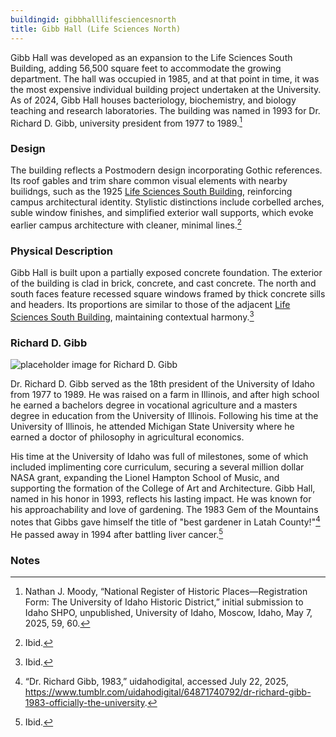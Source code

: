 ```yaml
---
buildingid: gibbhalllifesciencesnorth
title: Gibb Hall (Life Sciences North)
---
```


Gibb Hall was developed as an expansion to the Life Sciences South Building, adding 56,500 square feet to accommodate the growing department. The hall was occupied in 1985, and at that point in time, it was the most expensive individual building project undertaken at the University. As of 2024, Gibb Hall houses bacteriology, biochemistry, and biology teaching and research laboratories. The building was named in 1993 for Dr. Richard D. Gibb, university president from 1977 to 1989.[^1]

### Design
The building reflects a Postmodern design incorporating Gothic references. Its roof gables and trim share common visual elements with nearby builidngs, such as the 1925 [Life Sciences South Building](/digital/campus/buildings/lifesciencessouth), reinforcing campus architectural identity. Stylistic distinctions include corbelled arches, suble window finishes, and simplified exterior wall supports, which evoke earlier campus architecture with cleaner, minimal lines.[^2]

### Physical Description
Gibb Hall is built upon a partially exposed concrete foundation. The exterior of the building is clad in brick, concrete, and cast concrete. The north and south faces feature recessed square windows framed by thick concrete sills and headers. Its proportions are similar to those of the adjacent [Life Sciences South Building](/digital/campus/buildings/lifesciencessouth), maintaining contextual harmony.[^3] 

### Richard D. Gibb

![placeholder image for Richard D. Gibb](https://objects.lib.uidaho.edu/campus/richard_gibb.jpg)

Dr. Richard D. Gibb served as the 18th president of the University of Idaho from 1977 to 1989. He was raised on a farm in Illinois, and after high school he earned a bachelors degree in vocational agriculture and a masters degree in education from the University of Illinois. Following his time at the University of Illinois, he attended Michigan State University where he earned a doctor of philosophy in agricultural economics. 

His time at the University of Idaho was full of milestones, some of which included implimenting core curriculum, securing a several million dollar NASA grant, expanding the Lionel Hampton School of Music, and supporting the formation of the College of Art and Architecture. Gibb Hall, named in his honor in 1993, reflects his lasting impact. He was known for his approachability and love of gardening. The 1983 Gem of the Mountains notes that Gibbs gave himself the title of "best gardener in Latah County!"[^4] He passed away in 1994 after battling liver cancer.[^5] 

### Notes 

[^1]: Nathan J. Moody, “National Register of Historic Places—Registration Form: The University of Idaho Historic District,” initial submission to Idaho SHPO, unpublished, University of Idaho, Moscow, Idaho, May 7, 2025, 59, 60. 
[^2]: Ibid. 
[^3]: Ibid. 
[^4]: “Dr. Richard Gibb, 1983,” uidahodigital, accessed July 22, 2025, https://www.tumblr.com/uidahodigital/64871740792/dr-richard-gibb-1983-officially-the-university. 
[^5]: Ibid. 
